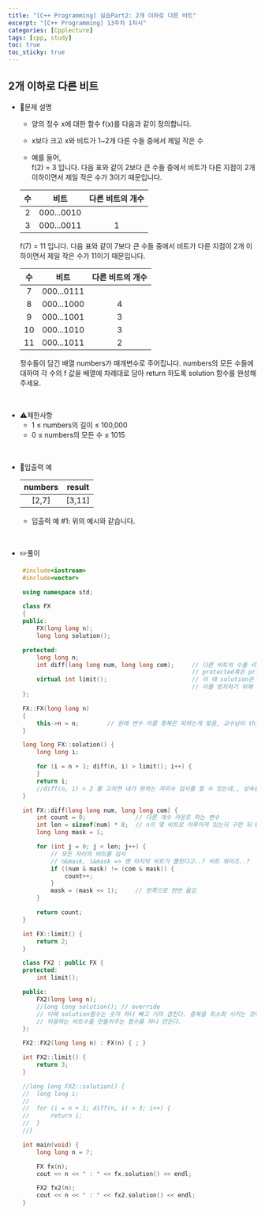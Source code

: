 ```yaml
---
title: "[C++ Programming] 실습Part2: 2개 이하로 다른 비트"
excerpt: "[C++ Programming] 13주차 1차시"
categories: [Cpplecture]
tags: [cpp, study]
toc: true
toc_sticky: true
---
```


## 2개 이하로 다른 비트

+ 📝문제 설명 

    + 양의 정수 x에 대한 함수 f(x)를 다음과 같이 정의합니다.
    + x보다 크고 x와 비트가 1~2개 다른 수들 중에서 제일 작은 수 
    
    + 예를 들어,  
    f(2) = 3 입니다. 다음 표와 같이 2보다 큰 수들 중에서 비트가 다른 지점이 2개 이하이면서 제일 작은 수가 3이기 때문입니다.
        
   | 수 |	비트 |	다른 비트의 개수 |
   |:--:|:-----:|:----------------:|
   | 2	| 000...0010| |	
    | 3 | 	000...0011 | 	1 |  

    f(7) = 11 입니다. 다음 표와 같이 7보다 큰 수들 중에서 비트가 다른 지점이 2개 이하이면서 제일 작은 수가 11이기 때문입니다.
    
    |수 | 	비트 |	다른 비트의 개수 |
    |:--:|:----:|:----------------:|
    | 7 |	000...0111 | 	 |
    | 8 |	000...1000 | 	4 |
    | 9 |	000...1001 | 	3 |
    | 10 |	000...1010 | 	3 |
    | 11 |	000...1011 | 	2 |

    정수들이 담긴 배열 numbers가 매개변수로 주어집니다. numbers의 모든 수들에 대하여 각 수의 f 값을 배열에 차례대로 담아 return 하도록 solution 함수를 완성해주세요.

<br/>

+ ⚠️제한사항
    + 1 ≤ numbers의 길이 ≤ 100,000
    + 0 ≤ numbers의 모든 수 ≤ 1015
    
<br/>

+ 📜입출력 예

   |  numbers       |       result      | 
   | :-----------: | :---------------: | 
   | [2,7]  |   [3,11]   | 

   + 입출력 예 #1: 위의 예시와 같습니다.

<br/>

+ ✏️풀이

```cpp
    #include<iostream>
    #include<vector>

    using namespace std;

    class FX
    {
    public:
        FX(long long n);
        long long solution();

    protected:
        long long n;
        int diff(long long num, long long com);		// 다른 비트의 수를 리턴하는 함수
                                                    // protected혹은 private영역으로 선언해줌
        virtual int limit();						// 이 때 solution은 FX에만 있기 때문에 limit이 FX의 limit만 호출된다. 
                                                    // 이를 방지하기 위해 virtual을 선언해주어야 한다
    };

    FX::FX(long long n)
    {
        this->n = n;		// 원래 변수 이름 중복은 피하는게 맞음, 교수님이 this 쓰는거 보여주려고 일부로
    }

    long long FX::solution() {
        long long i;

        for (i = n + 1; diff(n, i) > limit(); i++) {
        }
        return i;
        //diff(n, i) > 2 를 고치면 내가 원하는 자리수 검사를 할 수 있는데,, 상속을 이용하는 것이 좋음
    }

    int FX::diff(long long num, long long com) {
        int count = 0;				// 다른 개수 카운트 하는 변수
        int len = sizeof(num) * 8;	// n이 몇 비트로 이루어져 있는지 구한 뒤 8을 곱해 맞춰줌
        long long mask = 1;

        for (int j = 0; j < len; j++) {
            // 모든 자리의 비트를 검사
            // n&mask, i&mask => 맨 마지막 비트가 뽑힌다고..? 비트 와이즈..?
            if ((num & mask) != (com & mask)) {
                count++;
            }
            mask = (mask << 1);		// 왼쪽으로 한번 옮김
        }

        return count;
    }

    int FX::limit() {
        return 2;
    }

    class FX2 : public FX {
    protected:
        int limit();

    public:
        FX2(long long n);
        //long long solution();	// override
        // 이때 solution함수는 숫자 하나 빼고 거의 겹친다. 중복을 최소화 시키는 것이 c++의 철학이므로 수정할 필요가 있다.
        // 허용하는 비트수를 만들어주는 함수를 하나 만든다.
    };

    FX2::FX2(long long n) : FX(n) { ; }

    int FX2::limit() {
        return 3;
    }	

    //long long FX2::solution() {
    //	long long i;
    //
    //	for (i = n + 1; diff(n, i) > 3; i++) {
    //		return i;
    //	}
    //}

    int main(void) {
        long long n = 7;

        FX fx(n);
        cout << n << " : " << fx.solution() << endl;

        FX2 fx2(n);
        cout << n << " : " << fx2.solution() << endl;
    }
```